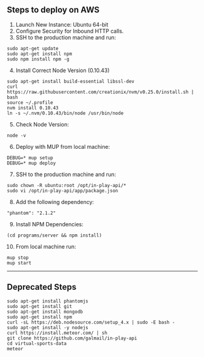 Steps to deploy on AWS
-----------------------

1. Launch New Instance: Ubuntu 64-bit
2. Configure Security for Inbound HTTP calls.
3. SSH to the production machine and run:

```
sudo apt-get update
sudo apt-get install npm
sudo npm install npm -g
```

4. Install Correct Node Version (0.10.43)

```
sudo apt-get install build-essential libssl-dev
curl https://raw.githubusercontent.com/creationix/nvm/v0.25.0/install.sh | bash
source ~/.profile
nvm install 0.10.43
ln -s ~/.nvm/0.10.43/bin/node /usr/bin/node
```

5. Check Node Version:

```
node -v
```

6. Deploy with MUP from local machine:

```
DEBUG=* mup setup
DEBUG=* mup deploy
```

7. SSH to the production machine and run:

```
sudo chown -R ubuntu:root /opt/in-play-api/*
sudo vi /opt/in-play-api/app/package.json
```

8. Add the following dependency:

```
"phantom": "2.1.2"
```

9. Install NPM Dependencies:

```
(cd programs/server && npm install)
```

10. From local machine run:

```
mup stop
mup start 
```

*****************************************

## Deprecated Steps

```
sudo apt-get install phantomjs
sudo apt-get install git
sudo apt-get install mongodb
sudo apt-get install npm
curl -sL https://deb.nodesource.com/setup_4.x | sudo -E bash -
sudo apt-get install -y nodejs
curl https://install.meteor.com/ | sh
git clone https://github.com/galmail/in-play-api
cd virtual-sports-data
meteor
```
